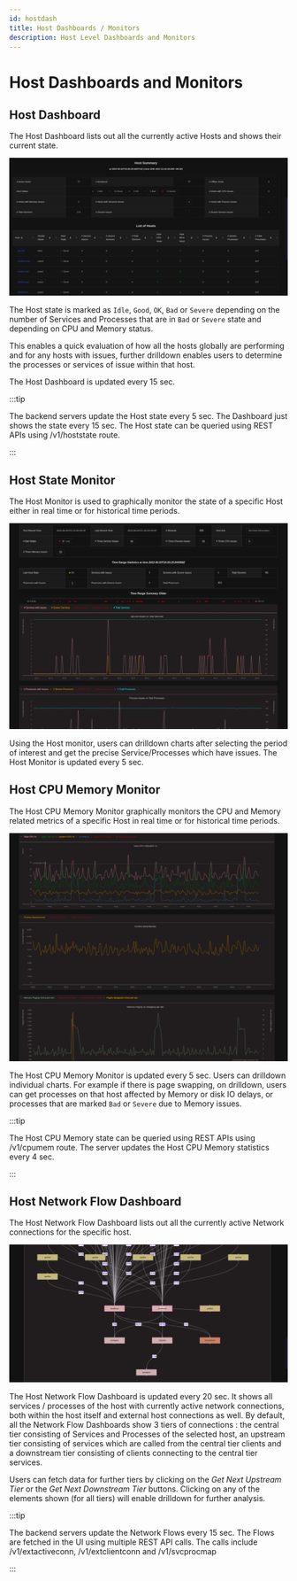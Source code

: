 ```yaml
---
id: hostdash
title: Host Dashboards / Monitors
description: Host Level Dashboards and Monitors
---
```


# Host Dashboards and Monitors

## Host Dashboard

The Host Dashboard lists out all the currently active Hosts and shows their current state.

![Host Dashboard](/img/hostdash.png)

The Host state is marked as `Idle`, `Good`, `OK`, `Bad` or `Severe` depending on the number
of Services and Processes that are in `Bad` or `Severe` state and depending on CPU and Memory status. 

This enables a quick evaluation of how all the hosts globally are performing and for any hosts with issues, further drilldown
enables users to determine the processes or services of issue within that host.

The Host Dashboard is updated every 15 sec. 

:::tip

The backend servers update the Host state every 5 sec. The Dashboard just shows the state every 15 sec. The Host state can be queried using 
REST APIs using /v1/hoststate route.

:::


## Host State Monitor

The Host Monitor is used to graphically monitor the state of a specific Host either in real time or for historical time periods.

![Host State Monitor](/img/hostmon.png)

Using the Host monitor, users can drilldown charts after selecting the period of interest and get the precise Service/Processes which have issues.
The Host Monitor is updated every 5 sec.

## Host CPU Memory Monitor

The Host CPU Memory Monitor graphically monitors the CPU and Memory related metrics of a specific Host in real time or for historical
time periods.

![Host CPU Memory Monitor](/img/hostcpu.png)

The Host CPU Memory Monitor is updated every 5 sec. Users can drilldown individual charts. For example if there is page swapping,
on drilldown, users can get processes on that host affected by Memory or disk IO delays, or processes that are marked `Bad` or `Severe`
due to Memory issues.

:::tip

The Host CPU Memory state can be queried using REST APIs using /v1/cpumem route. The server updates the Host CPU Memory statistics
every 4 sec.

:::


## Host Network Flow Dashboard

The Host Network Flow Dashboard lists out all the currently active Network connections for the specific host.

![Host Network Flow Dashboard](/img/hostnet.png)

The Host Network Flow Dashboard is updated every 20 sec. It shows all services / processes of the host with currently active network
connections, both within the host itself and external host connections as well. By default, all the Network Flow Dashboards show 3 tiers
of connections : the central tier consisting of Services and Processes of the selected host, an upstream tier consisting of services which
are called from the central tier clients and a downstream tier consisting of clients connecting to the central tier services.

Users can fetch data for further tiers by clicking on the _Get Next Upstream Tier_ or the _Get Next Downstream Tier_ buttons. 
Clicking on any of the elements shown (for all tiers) will enable drilldown for further analysis.

:::tip

The backend servers update the Network Flows every 15 sec. The Flows are fetched in the UI using multiple REST API calls. The calls include 
/v1/extactiveconn, /v1/extclientconn and /v1/svcprocmap 

:::

